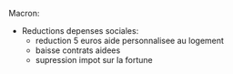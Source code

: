 Macron:
- Reductions depenses sociales:
	- reduction 5 euros aide personnalisee au logement
	- baisse contrats aidees
	- supression impot sur la fortune
